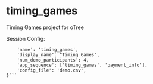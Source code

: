 # timing_games
Timing Games project for oTree

Session Config:

```{
    'name': 'timing_games',
    'display_name': "Timing Games",
    'num_demo_participants': 4,
    'app_sequence': ['timing_games', 'payment_info'],
    'config_file': 'demo.csv',
}```
